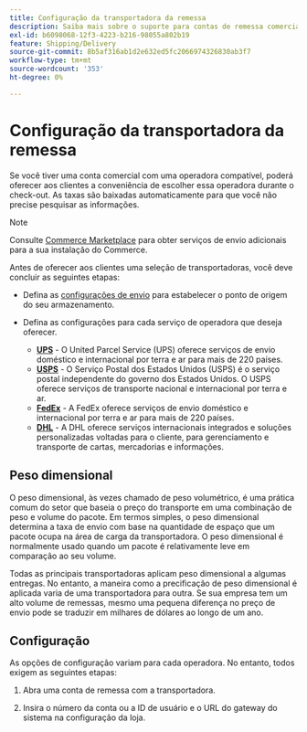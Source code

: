 ```yaml
---
title: Configuração da transportadora da remessa
description: Saiba mais sobre o suporte para contas de remessa comercial disponível para sua loja.
exl-id: b6098068-12f3-4223-b216-98055a802b19
feature: Shipping/Delivery
source-git-commit: 8b5af316ab1d2e632ed5fc2066974326830ab3f7
workflow-type: tm+mt
source-wordcount: '353'
ht-degree: 0%

---
```


# Configuração da transportadora da remessa

Se você tiver uma conta comercial com uma operadora compatível, poderá oferecer aos clientes a conveniência de escolher essa operadora durante o check-out. As taxas são baixadas automaticamente para que você não precise pesquisar as informações.

>[!NOTE]
>
>Consulte [Commerce Marketplace](../getting-started/commerce-marketplace.md) para obter serviços de envio adicionais para a sua instalação do Commerce.

Antes de oferecer aos clientes uma seleção de transportadoras, você deve concluir as seguintes etapas:

- Defina as [configurações de envio](shipping-settings.md) para estabelecer o ponto de origem do seu armazenamento.

- Defina as configurações para cada serviço de operadora que deseja oferecer.

   - [**UPS**](ups.md) - O United Parcel Service (UPS) oferece serviços de envio doméstico e internacional por terra e ar para mais de 220 países.
   - [**USPS**](usps.md) - O Serviço Postal dos Estados Unidos (USPS) é o serviço postal independente do governo dos Estados Unidos. O USPS oferece serviços de transporte nacional e internacional por terra e ar.
   - [**FedEx**](fedex.md) - A FedEx oferece serviços de envio doméstico e internacional por terra e ar para mais de 220 países.
   - [**DHL**](dhl.md) - A DHL oferece serviços internacionais integrados e soluções personalizadas voltadas para o cliente, para gerenciamento e transporte de cartas, mercadorias e informações.

## Peso dimensional

O peso dimensional, às vezes chamado de peso volumétrico, é uma prática comum do setor que baseia o preço do transporte em uma combinação de peso e volume do pacote. Em termos simples, o peso dimensional determina a taxa de envio com base na quantidade de espaço que um pacote ocupa na área de carga da transportadora. O peso dimensional é normalmente usado quando um pacote é relativamente leve em comparação ao seu volume.

Todas as principais transportadoras aplicam peso dimensional a algumas entregas. No entanto, a maneira como a precificação de peso dimensional é aplicada varia de uma transportadora para outra. Se sua empresa tem um alto volume de remessas, mesmo uma pequena diferença no preço de envio pode se traduzir em milhares de dólares ao longo de um ano.

## Configuração

As opções de configuração variam para cada operadora. No entanto, todos exigem as seguintes etapas:

1. Abra uma conta de remessa com a transportadora.

1. Insira o número da conta ou a ID de usuário e o URL do gateway do sistema na configuração da loja.
